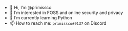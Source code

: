 - 👋 Hi, I’m @primissco
- 👀 I’m interested in FOSS and online security and privacy
- 🌱 I’m currently learning Python
- 📫 How to reach me: `primissco#9137` on Discord

<!---
primissco/primissco is a ✨ special ✨ repository because its `README.md` (this file) appears on your GitHub profile.
You can click the Preview link to take a look at your changes.
--->
